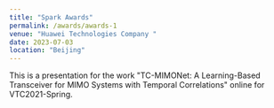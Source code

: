 ```yaml
---
title: "Spark Awards"
permalink: /awards/awards-1
venue: "Huawei Technologies Company "
date: 2023-07-03
location: "Beijing"
---
```


This is a presentation for the work "TC-MIMONet: A Learning-Based Transceiver for MIMO Systems with Temporal Correlations" online for VTC2021-Spring.

